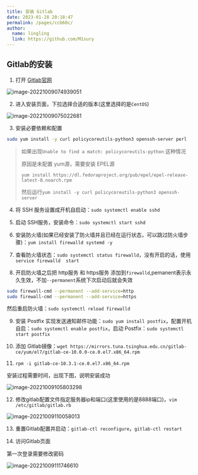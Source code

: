 ```yaml
---
title: 安装 Gitlab
date: 2023-01-28 20:18:47
permalink: /pages/ccb60c/
author: 
  name: lingling
  link: https://github.com/M1sury
---
```

## Gitlab的安装

1. 打开 [Gitlab官网](https://about.gitlab.com)

![image-20221009074939051](https://my-lottery.oss-cn-shanghai.aliyuncs.com/lottery/image-20221009074939051.png)

2. 进入安装页面，下拉选择合适的版本(这里选择的是`CentOS`)

![image-20221009075022681](https://my-lottery.oss-cn-shanghai.aliyuncs.com/lottery/image-20221009075022681.png)

3. 安装必要依赖和配置

```sh
sudo yum install -y curl policycoreutils-python3 openssh-server perl
```

> 如果出现`Unable to find a match: policycoreutils-python` 这种情况
>
> 原因是未配置 yum源，需要安装 EPEL源
>
> `yum install https://dl.fedoraproject.org/pub/epel/epel-release-latest-8.noarch.rpm`
>
> 然后运行`yum install -y curl policycoreutils-python3 openssh-server`

4. 将 SSH 服务设置成开机自启动：`sudo systemctl enable sshd`

5. 启动 SSH服务，安装命令：`sudo systemctl start sshd`

6. 安装防火墙(如果已经安装了防火墙并且已经在运行状态，可以跳过防火墙步骤)：`yum install firewalld systemd -y`

7. 查看防火墙状态：`sudo systemctl status firewalld`，没有开启的话，使用`service firewalld  start`

8. 开启防火墙之后把 http服务 和 https服务 添加到`firewalld`,pemanent表示永久生效，不加`--permanent`系统下次启动后就会失效

```sh
sudo firewall-cmd --permanent --add-service=http
sudo firewall-cmd --permanent --add-service=https
```

然后重启防火墙：`sudo systemctl reload firewalld`

9. 安装 Postfix 实现发送通知邮件功能：`sudo yum install postfix`，配置开机自启：`sudo systemctl enable postfix`，启动 Postfix：`sudo systemctl start postfix`

10. 添加 Gitlab镜像：`wget https://mirrors.tuna.tsinghua.edu.cn/gitlab-ce/yum/el7/gitlab-ce-10.0.0-ce.0.el7.x86_64.rpm`

11. `rpm -i gitlab-ce-10.3.1-ce.0.el7.x86_64.rpm `

安装过程需要时间，出现下图，说明安装成功

![image-20221009105803298](https://my-lottery.oss-cn-shanghai.aliyuncs.com/lottery/image-20221009105803298.png)

12. 修改gitlab配置文件指定服务器ip和端口(这里使用的是8888端口)，`vim /etc/gitlab/gitlab.rb`

![image-20221009110058013](https://my-lottery.oss-cn-shanghai.aliyuncs.com/lottery/image-20221009110058013.png)

13. 重置Gitlab配置并启动：`gitlab-ctl reconfigure`，`gitlab-ctl restart`

14. 访问Gitlab页面

第一次登录需要修改密码

![image-20221009111746610](https://my-lottery.oss-cn-shanghai.aliyuncs.com/lottery/image-20221009111746610.png)